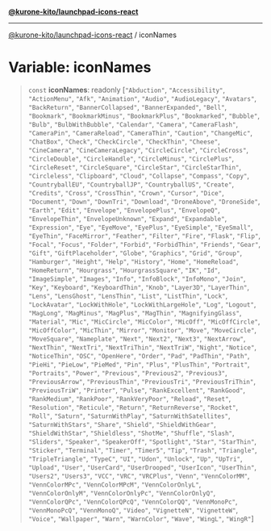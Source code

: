 [**@kurone-kito/launchpad-icons-react**](../README.md)

***

[@kurone-kito/launchpad-icons-react](../globals.md) / iconNames

# Variable: iconNames

> `const` **iconNames**: readonly \[`"Abduction"`, `"Accessibility"`, `"ActionMenu"`, `"Afk"`, `"Animation"`, `"Audio"`, `"AudioLegacy"`, `"Avatars"`, `"BackReturn"`, `"BannerCollapsed"`, `"BannerExpanded"`, `"Bell"`, `"Bookmark"`, `"BookmarkMinus"`, `"BookmarkPlus"`, `"Bookmarked"`, `"Bubble"`, `"Bulb"`, `"BulbWithBubble"`, `"Calendar"`, `"Camera"`, `"CameraFlash"`, `"CameraPin"`, `"CameraReload"`, `"CameraThin"`, `"Caution"`, `"ChangeMic"`, `"ChatBox"`, `"Check"`, `"CheckCircle"`, `"CheckThin"`, `"Cheese"`, `"CineCamera"`, `"CineCameraLegacy"`, `"CircleCircle"`, `"CircleCross"`, `"CircleDouble"`, `"CircleHandle"`, `"CircleMinus"`, `"CirclePlus"`, `"CircleReset"`, `"CircleSquare"`, `"CircleStar"`, `"CircleStarThin"`, `"Circleless"`, `"Clipboard"`, `"Cloud"`, `"Collapse"`, `"Compass"`, `"Copy"`, `"CountryballEU"`, `"CountryballJP"`, `"CountryballUS"`, `"Create"`, `"Credits"`, `"Cross"`, `"CrossThin"`, `"Crown"`, `"Cursor"`, `"Dice"`, `"Document"`, `"Down"`, `"DownTri"`, `"Download"`, `"DroneAbove"`, `"DroneSide"`, `"Earth"`, `"Edit"`, `"Envelope"`, `"EnvelopePlus"`, `"EnvelopeQ"`, `"EnvelopeThin"`, `"EnvelopeUnknown"`, `"Expand"`, `"Expandable"`, `"Expression"`, `"Eye"`, `"EyeMove"`, `"EyePlus"`, `"EyeSimple"`, `"EyeSmall"`, `"EyeThin"`, `"FaceMirror"`, `"Feather"`, `"Filter"`, `"Fire"`, `"Flask"`, `"Flip"`, `"Focal"`, `"Focus"`, `"Folder"`, `"Forbid"`, `"ForbidThin"`, `"Friends"`, `"Gear"`, `"Gift"`, `"GiftPlaceholder"`, `"Globe"`, `"Graphics"`, `"Grid"`, `"Group"`, `"Hamburger"`, `"Height"`, `"Help"`, `"History"`, `"Home"`, `"HomeReload"`, `"HomeReturn"`, `"Hourgrass"`, `"HourgrassSquare"`, `"IK"`, `"Id"`, `"ImageSimple"`, `"Images"`, `"Info"`, `"InfoBlock"`, `"InfoMono"`, `"Join"`, `"Key"`, `"Keyboard"`, `"KeyboardThin"`, `"Knob"`, `"Layer3D"`, `"LayerThin"`, `"Lens"`, `"LensGhost"`, `"LensThin"`, `"List"`, `"ListThin"`, `"Lock"`, `"LockAvatar"`, `"LockWithHole"`, `"LockWithLargeHole"`, `"Log"`, `"Logout"`, `"MagLong"`, `"MagMinus"`, `"MagPlus"`, `"MagThin"`, `"MagnifyingGlass"`, `"Material"`, `"Mic"`, `"MicCircle"`, `"MicColor"`, `"MicOff"`, `"MicOffCircle"`, `"MicOffColor"`, `"MicThin"`, `"Mirror"`, `"Monitor"`, `"Move"`, `"MoveCircle"`, `"MoveSquare"`, `"Nameplate"`, `"Next"`, `"Next2"`, `"Next3"`, `"NextArrow"`, `"NextThin"`, `"NextTri"`, `"NextTriThin"`, `"NextTriW"`, `"Night"`, `"Notice"`, `"NoticeThin"`, `"OSC"`, `"OpenHere"`, `"Order"`, `"Pad"`, `"PadThin"`, `"Path"`, `"PieHi"`, `"PieLow"`, `"PieMed"`, `"Pin"`, `"Plus"`, `"PlusThin"`, `"Portrait"`, `"Portraits"`, `"Power"`, `"Previous"`, `"Previous2"`, `"Previous3"`, `"PreviousArrow"`, `"PreviousThin"`, `"PreviousTri"`, `"PreviousTriThin"`, `"PreviousTriW"`, `"Printer"`, `"Pulse"`, `"RankExcellent"`, `"RankGood"`, `"RankMedium"`, `"RankPoor"`, `"RankVeryPoor"`, `"Reload"`, `"Reset"`, `"Resolution"`, `"Reticule"`, `"Return"`, `"ReturnReverse"`, `"Rocket"`, `"Roll"`, `"Saturn"`, `"SaturnWithPlay"`, `"SaturnWithSatellites"`, `"SaturnWithStars"`, `"Share"`, `"Shield"`, `"ShieldWithGear"`, `"ShieldWithStar"`, `"Shieldless"`, `"ShotMe"`, `"Shuffle"`, `"Slash"`, `"Sliders"`, `"Speaker"`, `"SpeakerOff"`, `"Spotlight"`, `"Star"`, `"StarThin"`, `"Sticker"`, `"Terminal"`, `"Timer"`, `"Timer5"`, `"Tip"`, `"Trash"`, `"Triangle"`, `"TripleTriangle"`, `"TypeC"`, `"UI"`, `"Udon"`, `"Unlock"`, `"Up"`, `"UpTri"`, `"Upload"`, `"User"`, `"UserCard"`, `"UserDrooped"`, `"UserIcon"`, `"UserThin"`, `"Users2"`, `"Users3"`, `"VCC"`, `"VRC"`, `"VRCPlus"`, `"Venn"`, `"VennColorMM"`, `"VennColorMPc"`, `"VennColorMPcM"`, `"VennColorOnlyL"`, `"VennColorOnlyM"`, `"VennColorOnlyPc"`, `"VennColorOnlyQ"`, `"VennColorQPc"`, `"VennColorQPcQ"`, `"VennColorQQ"`, `"VennMonoPc"`, `"VennMonoPcQ"`, `"VennMonoQ"`, `"Video"`, `"VignetteN"`, `"VignetteW"`, `"Voice"`, `"Wallpaper"`, `"Warn"`, `"WarnColor"`, `"Wave"`, `"WingL"`, `"WingR"`\]
